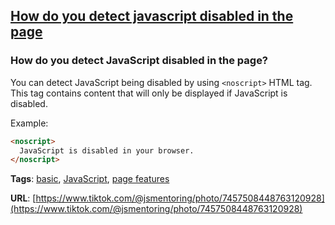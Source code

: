 ## [How do you detect javascript disabled in the page](#how-do-you-detect-javascript-disabled-in-the-page)

### How do you detect JavaScript disabled in the page?

You can detect JavaScript being disabled by using `<noscript>` HTML tag. This tag contains content that will only be displayed if JavaScript is disabled.

Example:

```html
<noscript>
  JavaScript is disabled in your browser.
</noscript>
```

**Tags**: [basic](./level/basic), [JavaScript](./theme/javascript), [page features](./theme/page_features)

**URL**: [https://www.tiktok.com/@jsmentoring/photo/7457508448763120928](https://www.tiktok.com/@jsmentoring/photo/7457508448763120928)
